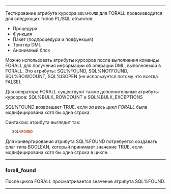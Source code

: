 --------------------------------

Тестирование атрибута курсора `SQL%FOUND` для FORALL провоизводится для следующих типов PL/SQL объектов:

* Процедура
* Функция
* Пакет (подпроцедура и подфункция)
* Триггер DML
* Анонимный блок

Можно использовать атрибуты курсоров после выполнения команды FORALL для получения информации об операции DML, выполняемой в FORALL. 
Это атрибуты: SQL%FOUND, SQL%NOTFOUND, SQL%ROWCOUNT, SQL%ISOPEN (не используется потому что всегда FALSE).

Для оператора FORALL существуют также дополнительные атрибуты курсоров: SQL%BULK_ROWCOUNT и SQL%BULK_EXCEPTIONS

SQL%FOUND возвращает TRUE, если *за весь цикл FORALL* была модифицирована хотя бы одна строка.

Синтаксис атрибута выглядит так:

```sql
   SQL%FOUND
```

Для конвертирования атрибута SQL%FOUND потребуется создавать флаг типа BOOLEAN, который принимает значение TRUE, если модифицирована хотя бы одна строка в цикле. 

--------------------------------

### forall_found

После цикла FORALL просматривается значение атрибута SQL%FOUND.

--------------------------------